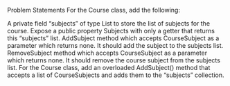Problem Statements
For the Course class, add the following:

A private field “subjects” of type List to store the list of subjects for the course.
Expose a public property Subjects with only a getter that returns this “subjects” list.
AddSubject method which accepts CourseSubject as a parameter which returns none. It should add the subject to the subjects list.
RemoveSubject method which accepts CourseSubject as a parameter which returns none. It should remove the course subject from the subjects list.
For the Course class, add an overloaded AddSubject() method that accepts a list of CourseSubjects and adds them to the “subjects” collection.

